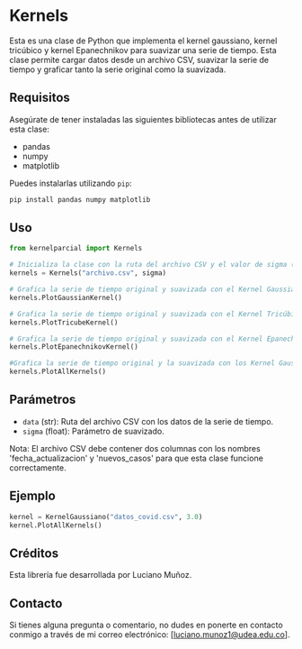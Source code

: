 # Kernels

Esta es una clase de Python que implementa el kernel gaussiano, kernel tricúbico y kernel Epanechnikov para suavizar una serie de tiempo. Esta clase permite cargar datos desde un archivo CSV, suavizar la serie de tiempo y graficar tanto la serie original como la suavizada.

## Requisitos

Asegúrate de tener instaladas las siguientes bibliotecas antes de utilizar esta clase:

- pandas
- numpy
- matplotlib

Puedes instalarlas utilizando `pip`:

```bash
pip install pandas numpy matplotlib
```

## Uso

```python
from kernelparcial import Kernels

# Inicializa la clase con la ruta del archivo CSV y el valor de sigma (parámetro de suavizado)
kernels = Kernels("archivo.csv", sigma)

# Grafica la serie de tiempo original y suavizada con el Kernel Gaussiano.
kernels.PlotGaussianKernel()

# Grafica la serie de tiempo original y suavizada con el Kernel Tricúbico .
kernels.PlotTricubeKernel()

# Grafica la serie de tiempo original y suavizada con el Kernel Epanechnikov.
kernels.PlotEpanechnikovKernel()

#Grafica la serie de tiempo original y la suavizada con los Kernel Gaussianos, Tricúbico y Epanechnikov.
kernels.PlotAllKernels()
```

## Parámetros

- `data` (str): Ruta del archivo CSV con los datos de la serie de tiempo.
- `sigma` (float): Parámetro de suavizado.

Nota: El archivo CSV debe contener dos columnas con los nombres 'fecha_actualizacion' y 'nuevos_casos' para que esta clase funcione correctamente.

## Ejemplo

```python
kernel = KernelGaussiano("datos_covid.csv", 3.0)
kernel.PlotAllKernels()
```

## Créditos

Esta librería fue desarrollada por Luciano Muñoz.

## Contacto

Si tienes alguna pregunta o comentario, no dudes en ponerte en contacto conmigo a través de mi correo electrónico: [luciano.munoz1@udea.edu.co].



